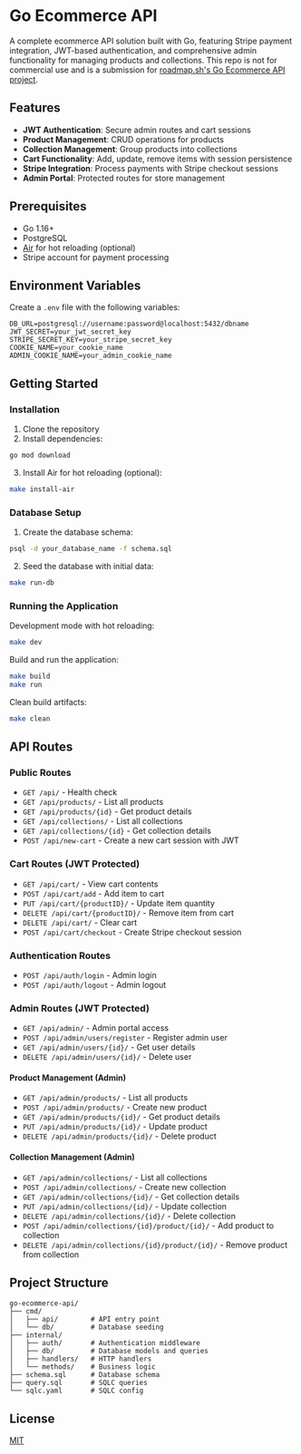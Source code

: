 # Go Ecommerce API

A complete ecommerce API solution built with Go, featuring Stripe payment integration, JWT-based authentication, and comprehensive admin functionality for managing products and collections.
This repo is not for commercial use and is a submission for [roadmap.sh's Go Ecommerce API project](https://roadmap.sh/projects/ecommerce-api).

## Features

- **JWT Authentication**: Secure admin routes and cart sessions
- **Product Management**: CRUD operations for products
- **Collection Management**: Group products into collections
- **Cart Functionality**: Add, update, remove items with session persistence
- **Stripe Integration**: Process payments with Stripe checkout sessions
- **Admin Portal**: Protected routes for store management

## Prerequisites

- Go 1.16+
- PostgreSQL
- [Air](https://github.com/cosmtrek/air) for hot reloading (optional)
- Stripe account for payment processing

## Environment Variables

Create a `.env` file with the following variables:

```
DB_URL=postgresql://username:password@localhost:5432/dbname
JWT_SECRET=your_jwt_secret_key
STRIPE_SECRET_KEY=your_stripe_secret_key
COOKIE_NAME=your_cookie_name
ADMIN_COOKIE_NAME=your_admin_cookie_name
```

## Getting Started

### Installation

1. Clone the repository
2. Install dependencies:

```bash
go mod download
```

3. Install Air for hot reloading (optional):

```bash
make install-air
```

### Database Setup

1. Create the database schema:

```bash
psql -d your_database_name -f schema.sql
```

2. Seed the database with initial data:

```bash
make run-db
```

### Running the Application

Development mode with hot reloading:

```bash
make dev
```

Build and run the application:

```bash
make build
make run
```

Clean build artifacts:

```bash
make clean
```

## API Routes

### Public Routes

- `GET /api/` - Health check
- `GET /api/products/` - List all products
- `GET /api/products/{id}` - Get product details
- `GET /api/collections/` - List all collections
- `GET /api/collections/{id}` - Get collection details
- `POST /api/new-cart` - Create a new cart session with JWT

### Cart Routes (JWT Protected)

- `GET /api/cart/` - View cart contents
- `POST /api/cart/add` - Add item to cart
- `PUT /api/cart/{productID}/` - Update item quantity
- `DELETE /api/cart/{productID}/` - Remove item from cart
- `DELETE /api/cart/` - Clear cart
- `POST /api/cart/checkout` - Create Stripe checkout session

### Authentication Routes

- `POST /api/auth/login` - Admin login
- `POST /api/auth/logout` - Admin logout

### Admin Routes (JWT Protected)

- `GET /api/admin/` - Admin portal access
- `POST /api/admin/users/register` - Register admin user
- `GET /api/admin/users/{id}/` - Get user details
- `DELETE /api/admin/users/{id}/` - Delete user

#### Product Management (Admin)

- `GET /api/admin/products/` - List all products
- `POST /api/admin/products/` - Create new product
- `GET /api/admin/products/{id}/` - Get product details
- `PUT /api/admin/products/{id}/` - Update product
- `DELETE /api/admin/products/{id}/` - Delete product

#### Collection Management (Admin)

- `GET /api/admin/collections/` - List all collections
- `POST /api/admin/collections/` - Create new collection
- `GET /api/admin/collections/{id}/` - Get collection details
- `PUT /api/admin/collections/{id}/` - Update collection
- `DELETE /api/admin/collections/{id}/` - Delete collection
- `POST /api/admin/collections/{id}/product/{id}/` - Add product to collection
- `DELETE /api/admin/collections/{id}/product/{id}/` - Remove product from collection

## Project Structure

```
go-ecommerce-api/
├── cmd/
│   ├── api/        # API entry point
│   └── db/         # Database seeding
├── internal/
│   ├── auth/       # Authentication middleware
│   ├── db/         # Database models and queries
│   ├── handlers/   # HTTP handlers
│   └── methods/    # Business logic
├── schema.sql      # Database schema
├── query.sql       # SQLC queries
└── sqlc.yaml       # SQLC config
```

## License

[MIT](LICENSE)

